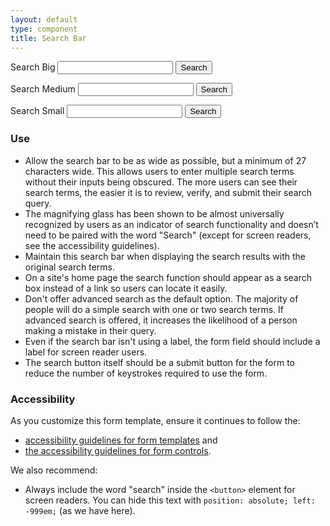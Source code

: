 ```yaml
---
layout: default
type: component
title: Search Bar
---
```


<div class="preview preview-search-bar">

  <div class="usa-grid">
    <div class="usa-width-one-half">
      <form class="usa-search usa-search-big">
        <label for="search-field-big">Search Big</label>
        <input type="search" id="search-field-big">
        <button type="submit">
          <span class="usa-search-submit-text">Search</span>
        </button>
      </form>
    </div>
  </div>

  <div class="usa-grid">
    <div class="usa-width-one-half">
      <form class="usa-search">
        <label for="search-field">Search Medium</label>
        <input type="search" id="search-field">
        <button type="submit">
          <span class="usa-search-submit-text">Search</span>
        </button>
      </form>
    </div>
  </div>

  <div class="usa-grid">
    <div class="usa-width-one-half">
      <form class="usa-search usa-search-small">
        <label for="search-field-small">Search Small</label>
        <input type="search" id="search-field-small">
        <button type="submit">
          <span class="usa-sr-only">Search</span>
        </button>
      </form>
    </div>
  </div>

</div>

<div class="usa-grid">
  <div class="usa-width-one-half">
    <h3 class="usa-heading">Use</h3>
    <ul>
      <li>Allow the search bar to be as wide as possible, but a minimum of 27 characters wide. This allows users to enter multiple search terms without their inputs being obscured. The more users can see their search terms, the easier it is to review, verify, and submit their search query.</li>
      <li>The magnifying glass has been shown to be almost universally recognized by users as an indicator of search functionality and doesn’t need to be paired with the word "Search" (except for screen readers, see the accessibility guidelines).</li>
      <li>Maintain this search bar when displaying the search results with the original search terms.</li>
      <li>On a site's home page the search function should appear as a search box instead of a link so users can locate it easily.</li>
      <li>Don't offer advanced search as the default option. The majority of people will do a simple search with one or two search terms. If advanced search is offered, it increases the likelihood of a person making a mistake in their query.</li>
      <li>Even if the search bar isn't using a label, the form field should include a label for screen reader users.</li>
      <li>The search button itself should be a submit button for the form to reduce the number of keystrokes required to use the form.</li>
    </ul>
  </div>
  <div class="usa-width-one-half">
    <h3 class="usa-heading">Accessibility</h3>
    <p>As you customize this form template, ensure it continues to follow the:</p>
    <ul>
      <li><a href="{{ site.baseurl }}/components/#forms-blocks">accessibility guidelines for form templates</a> and</li>
      <li><a href="{{ site.baseurl }}/elements/#inputs">the accessibility guidelines for form controls</a>.</li>
    </ul>
    <p>We also recommend:</p>
    <ul>
      <li>Always include the word "search" inside the <code>&lt;button&gt;</code> element for screen readers. You can hide this text with <code>position: absolute; left: -999em;</code> (as we have here).
    </ul>
  </div>
</div>
